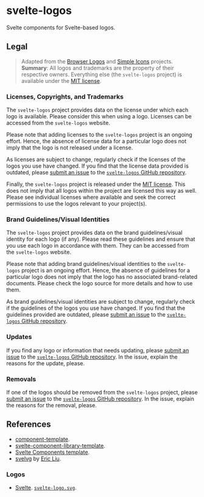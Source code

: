 # svelte-logos

Svelte components for Svelte-based logos.

## Legal

> Adapted from the [Browser Logos](https://github.com/alrra/browser-logos) and [Simple Icons](https://github.com/simple-icons/simple-icons) projects.
> **Summary**: All logos and trademarks are the property of their respective owners. Everything else (the `svelte-logos` project) is available under the [MIT license](LICENSE).

### Licenses, Copyrights, and Trademarks

The `svelte-logos` project provides data on the license under which each logo is available. Please consider this when using a logo. Licenses can be accessed from the `svelte-logos` website.

Please note that adding licenses to the `svelte-logos` project is an ongoing effort. Hence, the absence of license data for a particular logo does not imply that the logo is not released under a license.

As licenses are subject to change, regularly check if the licenses of the logos you use have changed. If you find that the license data provided is outdated, please [submit an issue](https://github.com/joaopalmeiro/svelte-logos/issues) to the [`svelte-logos` GitHub repository](https://github.com/joaopalmeiro/svelte-logos).

Finally, the `svelte-logos` project is released under the [MIT license](LICENSE). This does not imply that all logos within the project are licensed this way as well. Please see individual licenses where available and seek the correct permissions to use the logos relevant to your project(s).

### Brand Guidelines/Visual Identities

The `svelte-logos` project provides data on the brand guidelines/visual identity for each logo (if any). Please read these guidelines and ensure that you use each logo in accordance with them. They can be accessed from the `svelte-logos` website.

Please note that adding brand guidelines/visual identities to the `svelte-logos` project is an ongoing effort. Hence, the absence of guidelines for a particular logo does not imply that the logo has no associated brand-related documents. Please check the logo source for more details and how to use them.

As brand guidelines/visual identities are subject to change, regularly check if the guidelines of the logos you use have changed. If you find that the guidelines provided are outdated, please [submit an issue](https://github.com/joaopalmeiro/svelte-logos/issues) to the [`svelte-logos` GitHub repository](https://github.com/joaopalmeiro/svelte-logos).

### Updates

If you find any logo or information that needs updating, please [submit an issue](https://github.com/joaopalmeiro/svelte-logos/issues) to the [`svelte-logos` GitHub repository](https://github.com/joaopalmeiro/svelte-logos). In the issue, explain the reasons for the update, please.

### Removals

If one of the logos should be removed from the `svelte-logos` project, please [submit an issue](https://github.com/joaopalmeiro/svelte-logos/issues) to the [`svelte-logos` GitHub repository](https://github.com/joaopalmeiro/svelte-logos). In the issue, explain the reasons for the removal, please.

## References

- [component-template](https://github.com/sveltejs/component-template).
- [svelte-component-library-template](https://github.com/nirmaoz/svelte-component-library-template).
- [Svelte Components template](https://github.com/patoi/svelte-component-library-template).
- [svelvg](https://github.com/metonym/svelvg) by [Eric Liu](https://github.com/metonym).

### Logos

- [Svelte](https://github.com/sveltejs/branding). [`svelte-logo.svg`](https://github.com/sveltejs/branding/blob/master/svelte-logo.svg).
